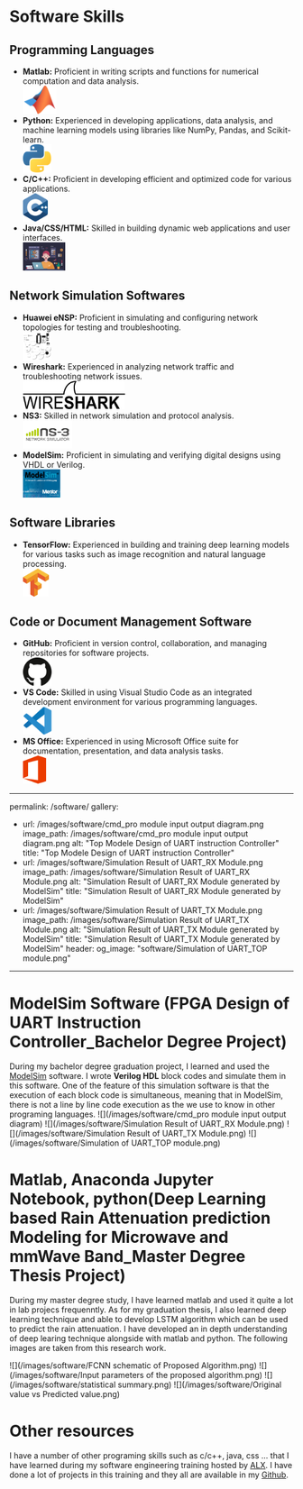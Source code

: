 
# Software Skills

## Programming Languages
- **Matlab:** Proficient in writing scripts and functions for numerical computation and data analysis.  
  <img src="https://github.com/Etheal-lab/Etheal-lab.github.io/blob/main/images/software/matlab.svg" alt="Matlab Logo" height="50">
- **Python:** Experienced in developing applications, data analysis, and machine learning models using libraries like NumPy, Pandas, and Scikit-learn.  
  <img src="https://github.com/Etheal-lab/Etheal-lab.github.io/blob/main/images/software/python.svg" alt="Python Logo" height="50">
- **C/C++:** Proficient in developing efficient and optimized code for various applications.  
  <img src="https://github.com/Etheal-lab/Etheal-lab.github.io/blob/main/images/software/CorC%2B%2B.svg" alt="C/C++ Logo" height="50">
- **Java/CSS/HTML:** Skilled in building dynamic web applications and user interfaces.  
  <img src="https://github.com/Etheal-lab/Etheal-lab.github.io/blob/main/images/software/java-css-html.svg" alt="Java/CSS/HTML Logo" height="50">

## Network Simulation Softwares
- **Huawei eNSP:** Proficient in simulating and configuring network topologies for testing and troubleshooting.  
  <img src="https://github.com/Etheal-lab/Etheal-lab.github.io/blob/main/images/software/Huawei-eNSP.svg" alt="Huawei eNSP Logo" height="50">
- **Wireshark:** Experienced in analyzing network traffic and troubleshooting network issues.  
  <img src="https://github.com/Etheal-lab/Etheal-lab.github.io/blob/main/images/software/wireshark.svg" alt="Wireshark Logo" height="50">
- **NS3:** Skilled in network simulation and protocol analysis.  
  <img src="https://github.com/Etheal-lab/Etheal-lab.github.io/blob/main/images/software/ns-3.png" alt="NS3 Logo" height="50">
- **ModelSim:** Proficient in simulating and verifying digital designs using VHDL or Verilog.  
  <img src="https://github.com/Etheal-lab/Etheal-lab.github.io/blob/main/images/software/ModelSim.svg" alt="ModelSim Logo" height="50">

## Software Libraries
- **TensorFlow:** Experienced in building and training deep learning models for various tasks such as image recognition and natural language processing.  
  <img src="https://github.com/Etheal-lab/Etheal-lab.github.io/blob/main/images/software/tensorflow.svg" alt="TensorFlow Logo" height="50">

## Code or Document Management Software
- **GitHub:** Proficient in version control, collaboration, and managing repositories for software projects.  
  <img src="https://github.com/Etheal-lab/Etheal-lab.github.io/blob/main/images/software/github.svg" alt="GitHub Logo" height="50">
- **VS Code:** Skilled in using Visual Studio Code as an integrated development environment for various programming languages.  
  <img src="https://github.com/Etheal-lab/Etheal-lab.github.io/blob/main/images/software/vs%20code.svg" alt="VS Code Logo" height="50">
- **MS Office:** Experienced in using Microsoft Office suite for documentation, presentation, and data analysis tasks.  
  <img src="https://github.com/Etheal-lab/Etheal-lab.github.io/blob/main/images/software/MS%20Office.svg" alt="MS Office Logo" height="50">


---
permalink: /software/
gallery:
  - url: /images/software/cmd_pro module input output diagram.png
    image_path: /images/software/cmd_pro module input output diagram.png
    alt: "Top Modele Design of UART instruction Controller"
    title: "Top Modele Design of UART instruction Controller"
  - url: /images/software/Simulation Result of UART_RX Module.png
    image_path: /images/software/Simulation Result of UART_RX Module.png
    alt: "Simulation Result of UART_RX Module generated by ModelSim"
    title: "Simulation Result of UART_RX Module generated by ModelSim"
  - url: /images/software/Simulation Result of UART_TX Module.png
    image_path: /images/software/Simulation Result of UART_TX Module.png
    alt: "Simulation Result of UART_TX Module generated by ModelSim"
    title: "Simulation Result of UART_TX Module generated by ModelSim"
header:
  og_image: "software/Simulation of UART_TOP module.png"
---


# ModelSim Software (FPGA Design of UART Instruction Controller_Bachelor Degree Project) 

During my bachelor degree graduation project, I learned and used the [ModelSim](https://www.intel.com/content/www/us/en/software-kit/750368/modelsim-intel-fpgas-standard-edition-software-version-18-1.html?) software. I wrote **Verilog HDL** block codes and simulate them in this software. One of the feature of this simulation software is that the execution of each block code is simultaneous, meaning that in ModelSim, there is not a line by line code execution as the we use to know in other programing languages. 
![](/images/software/cmd_pro module input output diagram)
![](/images/software/Simulation Result of UART_RX Module.png)
![](/images/software/Simulation Result of UART_TX Module.png)
![](/images/software/Simulation of UART_TOP module.png)

# Matlab, Anaconda Jupyter Notebook, python(Deep Learning based Rain Attenuation prediction Modeling for Microwave and mmWave Band_Master Degree Thesis Project)
During my master degree study, I have learned matlab and used it quite a lot in lab projecs frequenntly. As for my graduation thesis, I also learned deep learning technique and able to develop LSTM algorithm which can be used to predict the rain attenuation. I have developed an in depth understanding of deep learing technique alongside with matlab and python. The following images are taken from this research work. 

![](/images/software/FCNN schematic of  Proposed Algorithm.png)
![](/images/software/Input parameters of the proposed algorithm.png)
![](/images/software/statistical summary.png)
![](/images/software/Original value vs Predicted value.png)
# Other resources

I have a number of other programing skills such as c/c++, java, css ... that I have learned during my software engineering training hosted by [ALX](https://www.alxethiopia.com/software-engineering-plus/). I have done a lot of projects in this training and they all are available in my [Github](https://github.com/Endale24?tab=repositories). 
